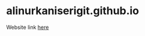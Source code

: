 # alinurkaniserigit.github.io


 Website link [here](https://alinurkaniserigit.github.io/IoT-CyberSec.github.io/)

